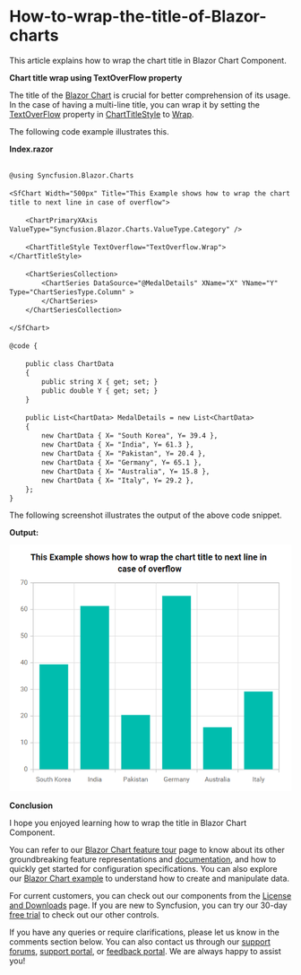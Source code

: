 # How-to-wrap-the-title-of-Blazor-charts

This article explains how to wrap the chart title in Blazor Chart Component.

**Chart title wrap using TextOverFlow property**

The title of the [Blazor Chart](https://www.syncfusion.com/blazor-components/blazor-charts) is crucial for better comprehension of its usage. In the case of having a multi-line title, you can wrap it by setting the [TextOverFlow](https://help.syncfusion.com/cr/blazor/Syncfusion.Blazor.Charts.TextOverflow.html) property in [ChartTitleStyle](https://help.syncfusion.com/cr/blazor/Syncfusion.Blazor.Charts.ChartTitleStyle.html#Syncfusion_Blazor_Charts_ChartTitleStyle__ctor) to [Wrap](https://help.syncfusion.com/cr/blazor/Syncfusion.Blazor.Charts.TextOverflow.html#Syncfusion_Blazor_Charts_TextOverflow_Wrap). 

The following code example illustrates this.

**Index.razor**

```cshtml

@using Syncfusion.Blazor.Charts

<SfChart Width="500px" Title="This Example shows how to wrap the chart title to next line in case of overflow">

    <ChartPrimaryXAxis ValueType="Syncfusion.Blazor.Charts.ValueType.Category" />

    <ChartTitleStyle TextOverflow="TextOverflow.Wrap"></ChartTitleStyle>

    <ChartSeriesCollection>
        <ChartSeries DataSource="@MedalDetails" XName="X" YName="Y" Type="ChartSeriesType.Column" >
        </ChartSeries>
    </ChartSeriesCollection>

</SfChart>

@code {

    public class ChartData
    {
        public string X { get; set; }
        public double Y { get; set; }
    }

    public List<ChartData> MedalDetails = new List<ChartData>
    {
        new ChartData { X= "South Korea", Y= 39.4 },
        new ChartData { X= "India", Y= 61.3 },
        new ChartData { X= "Pakistan", Y= 20.4 },
        new ChartData { X= "Germany", Y= 65.1 },
        new ChartData { X= "Australia", Y= 15.8 },
        new ChartData { X= "Italy", Y= 29.2 },         
    };
}

```

The following screenshot illustrates the output of the above code snippet.

**Output:**

![](/Title-Wrap.png)

**Conclusion**

I hope you enjoyed learning how to wrap the title in Blazor Chart Component.

You can refer to our [Blazor Chart feature tour](https://www.syncfusion.com/blazor-components/blazor-charts) page to know about its other groundbreaking feature representations and [documentation](https://blazor.syncfusion.com/documentation/chart/getting-started), and how to quickly get started for configuration specifications. You can also explore our [Blazor Chart example](https://blazor.syncfusion.com/demos/chart/line?theme=bootstrap5) to understand how to create and manipulate data.

For current customers, you can check out our components from the [License and Downloads](https://www.syncfusion.com/sales/teamlicense) page. If you are new to Syncfusion, you can try our 30-day [free trial](https://www.syncfusion.com/downloads/blazor) to check out our other controls.

If you have any queries or require clarifications, please let us know in the comments section below. You can also contact us through our [support forums](https://www.syncfusion.com/forums), [support portal](https://support.syncfusion.com/create), or [feedback portal](https://www.syncfusion.com/feedback/blazor-components?control=charts). We are always happy to assist you!